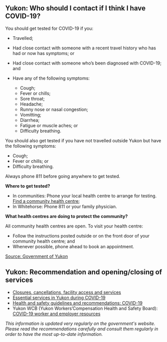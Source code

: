 ## Yukon: Who should I contact if I think I have COVID-19?

You should get tested for COVID-19 if you:

- Travelled;
- Had close contact with someone with a recent travel history who has had or now has symptoms; or
- Had close contact with someone who’s been diagnosed with COVID-19; and
- Have any of the following symptoms:

  - Cough;
  - Fever or chills;
  - Sore throat;
  - Headache;
  - Runny nose or nasal congestion;
  - Vomitting;
  - Diarrhea;
  - Fatigue or muscle aches; or
  - Difficulty breathing.

You should also get tested if you have not travelled outside Yukon but have the following symptoms:

- Cough;
- Fever or chills; or
- Difficulty breathing.

Always phone 811 before going anywhere to get tested.

**Where to get tested?**

- In communities: Phone your local health centre to arrange for testing. [Find a community health centre](https://yukon.ca/en/health-and-wellness/hospitals-and-health-centres/find-hospital-or-health-centre);
- In Whitehorse: Phone 811 or your family physician.

**What health centres are doing to protect the community?**

All community health centres are open. To visit your health centre:

- Follow the instructions posted outside or on the front door of your community health centre; and
- Whenever possible, phone ahead to book an appointment.

[Source: Government of Yukon](https://yukon.ca/en/common-questions-covid-19#Testing-for-COVID-1912)

## Yukon: Recommendation and opening/closing of services

- [Closures, cancellations, facility access and services](https://yukon.ca/en/closures-cancellations-and-restricted-facility-access)
- [Essential services in Yukon during COVID-19](https://yukon.ca/en/health-and-wellness/covid-19/essential-services-yukon-during-covid-19)
- [Health and safety guidelines and recommendations: COVID-19](https://yukon.ca/en/industry-specific-guidelines-and-recommendations-covid-19)
- Yukon WCB (Yukon Workers’Compensation Health and Safety Board): [COVID-19 worker and employer resources](https://wcb.yk.ca/COVID-19.aspx)

_This information is updated very regularly on the government's website. Please read the recommendations carefully and consult them regularly in order to have the most up-to-date information._
